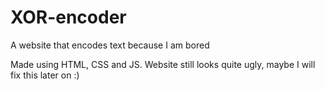 # XOR-encoder
A website that encodes text because I am bored

Made using HTML, CSS and JS.
Website still looks quite ugly, maybe I will fix this later on :)

